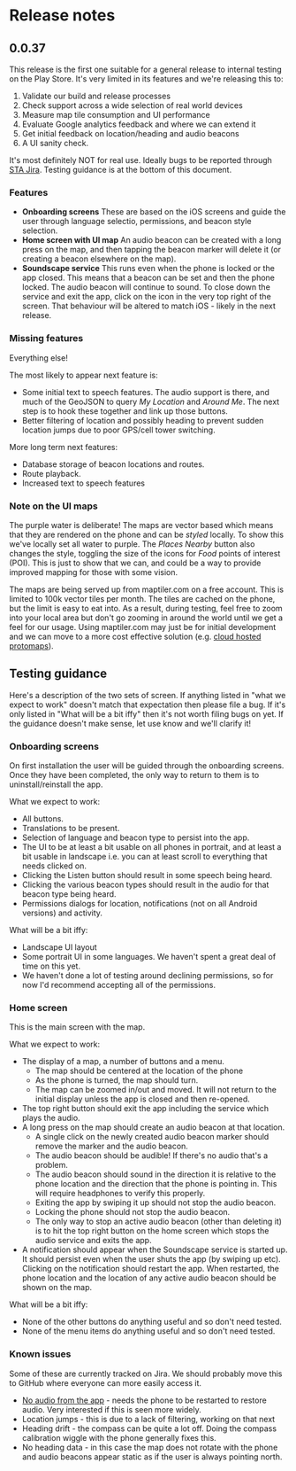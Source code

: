 # Release notes

## 0.0.37
This release is the first one suitable for a general release to internal testing on the Play Store. It's very limited in its features and we're releasing this to:

1. Validate our build and release processes
2. Check support across a wide selection of real world devices
3. Measure map tile consumption and UI performance
4. Evaluate Google analytics feedback and where we can extend it
5. Get initial feedback on location/heading and audio beacons
6. A UI sanity check.

It's most definitely NOT for real use. Ideally bugs to be reported through [STA Jira](https://sta2020.atlassian.net/jira/software/projects/SA/issues?jql=project%20%3D%20%22SA%22%20ORDER%20BY%20created%20DESC). Testing guidance is at the bottom of this document.

### Features
* **Onboarding screens** These are based on the iOS screens and guide the user through language selectio, permissions, and beacon style selection.
* **Home screen with UI map** An audio beacon can be created with a long press on the map, and then tapping the beacon marker will delete it (or creating a beacon elsewhere on the map).
* **Soundscape service** This runs even when the phone is locked or the app closed. This means that a beacon can be set and then the phone locked. The audio beacon will continue to sound. To close down the service and exit the app, click on the icon in the very top right of the screen. That behaviour will be altered to match iOS - likely in the next release.

### Missing features
Everything else!

The most likely to appear next feature is:
* Some initial text to speech features. The audio support is there, and much of the GeoJSON to query *My Location* and *Around Me*. The next step is to hook these together and link up those buttons.
* Better filtering of location and possibly heading to prevent sudden location jumps due to poor GPS/cell tower switching.

More long term next features:
* Database storage of beacon locations and routes.
* Route playback.
* Increased text to speech features

### Note on the UI maps
The purple water is deliberate! The maps are vector based which means that they are rendered on the phone and can be *styled* locally. To show this we've locally set all water to purple. The *Places Nearby* button also changes the style, toggling the size of the icons for *Food* points of interest (POI). This is just to show that we can, and could be a way to provide improved mapping for those with some vision.

The maps are being served up from maptiler.com on a free account. This is limited to 100k vector tiles per month. The tiles are cached on the phone, but the limit is easy to eat into. As a result, during testing, feel free to zoom into your local area but don't go zooming in around the world until we get a feel for our usage. Using maptiler.com may just be for initial development and we can move to a more cost effective solution (e.g. [cloud hosted protomaps](https://docs.protomaps.com/deploy/cost)).

## Testing guidance

Here's a description of the two sets of screen. If anything listed in "what we expect to work" doesn't match that expectation then please file a bug. If it's only listed in "What will be a bit iffy" then it's not worth filing bugs on yet. If the guidance doesn't make sense, let use know and we'll clarify it!

### Onboarding screens
On first installation the user will be guided through the onboarding screens. Once they have been completed, the only way to return to them is to uninstall/reinstall the app.

 What we expect to work:
 * All buttons.
 * Translations to be present.
 * Selection of language and beacon type to persist into the app.
 * The UI to be at least a bit usable on all phones in portrait, and at least a bit usable in landscape i.e. you can at least scroll to everything that needs clicked on.
 * Clicking the Listen button should result in some speech being heard.
 * Clicking the various beacon types should result in the audio for that beacon type being heard.
 * Permissions dialogs for location, notifications (not on all Android versions) and activity.

What will be a bit iffy:
 * Landscape UI layout
 * Some portrait UI in some languages. We haven't spent a great deal of time on this yet.
 * We haven't done a lot of testing around declining permissions, so for now I'd recommend accepting all of the permissions.

### Home screen
This is the main screen with the map.
 
 What we expect to work:
 * The display of a map, a number of buttons and a menu.
    - The map should be centered at the location of the phone
    - As the phone is turned, the map should turn.
    - The map can be zoomed in/out and moved. It will not return to the initial display unless the app is closed and then re-opened.
 * The top right button should exit the app including the service which plays the audio.
 * A long press on the map should create an audio beacon at that location.
    - A single click on the newly created audio beacon marker should remove the marker and the audio beacon.
    - The audio beacon should be audible! If there's no audio that's a problem.
    - The audio beacon should sound in the direction it is relative to the phone location and the direction that the phone is pointing in. This will require headphones to verify this properly.
    - Exiting the app by swiping it up should not stop the audio beacon.
    - Locking the phone should not stop the audio beacon.
    - The only way to stop an active audio beacon (other than deleting it) is to hit the top right button on the home screen which stops the audio service and exits the app.
 * A notification should appear when the Soundscape service is started up. It should persist even when the user shuts the app (by swiping up etc). Clicking on the notification should restart the app. When restarted, the phone location and the location of any active audio beacon should be shown on the map.
 
What will be a bit iffy:
 * None of the other buttons do anything useful and so don't need tested.
 * None of the menu items do anything useful and so don't need tested.
 
### Known issues
 Some of these are currently tracked on Jira. We should probably move this to GitHub where everyone can more easily access it.
 
 * [No audio from the app](https://sta2020.atlassian.net/browse/SA-18) - needs the phone to be restarted to restore audio. Very interested if this is seen more widely.
 * Location jumps - this is due to a lack of filtering, working on that next
 * Heading drift - the compass can be quite a lot off. Doing the compass calibration wiggle with the phone generally fixes this.
 * No heading data - in this case the map does not rotate with the phone and audio beacons appear static as if the user is always pointing north.